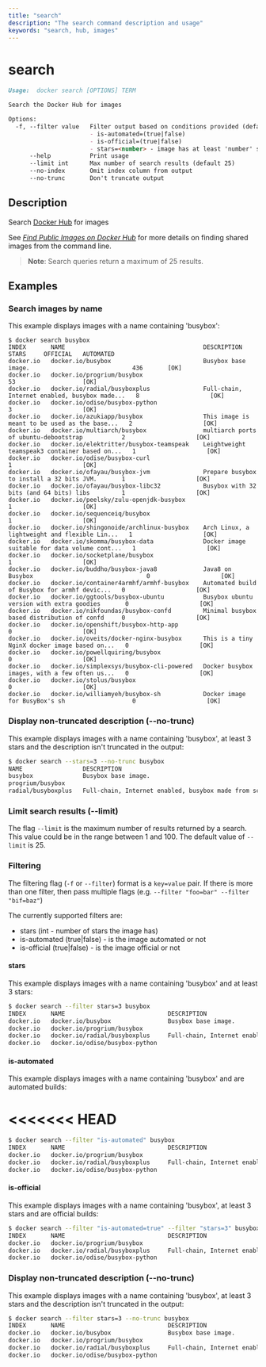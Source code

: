 ```yaml
---
title: "search"
description: "The search command description and usage"
keywords: "search, hub, images"
---
```


<!-- This file is maintained within the docker/docker Github
     repository at https://github.com/docker/docker/. Make all
     pull requests against that repo. If you see this file in
     another repository, consider it read-only there, as it will
     periodically be overwritten by the definitive file. Pull
     requests which include edits to this file in other repositories
     will be rejected.
-->

# search

```markdown
Usage:  docker search [OPTIONS] TERM

Search the Docker Hub for images

Options:
  -f, --filter value   Filter output based on conditions provided (default [])
                       - is-automated=(true|false)
                       - is-official=(true|false)
                       - stars=<number> - image has at least 'number' stars
      --help           Print usage
      --limit int      Max number of search results (default 25)
      --no-index       Omit index column from output
      --no-trunc       Don't truncate output
```

## Description

Search [Docker Hub](https://hub.docker.com) for images

See [*Find Public Images on Docker Hub*](https://docs.docker.com/engine/tutorials/dockerrepos/#searching-for-images) for
more details on finding shared images from the command line.

> **Note**: Search queries return a maximum of 25 results.

## Examples

### Search images by name

This example displays images with a name containing 'busybox':

```none
$ docker search busybox
INDEX       NAME                                       DESCRIPTION                                     STARS     OFFICIAL   AUTOMATED
docker.io   docker.io/busybox                          Busybox base image.                             436       [OK]
docker.io   docker.io/progrium/busybox                                                                 53                   [OK]
docker.io   docker.io/radial/busyboxplus               Full-chain, Internet enabled, busybox made...   8                    [OK]
docker.io   docker.io/odise/busybox-python                                                             3                    [OK]
docker.io   docker.io/azukiapp/busybox                 This image is meant to be used as the base...   2                    [OK]
docker.io   docker.io/multiarch/busybox                multiarch ports of ubuntu-debootstrap           2                    [OK]
docker.io   docker.io/elektritter/busybox-teamspeak    Leightweight teamspeak3 container based on...   1                    [OK]
docker.io   docker.io/odise/busybox-curl                                                               1                    [OK]
docker.io   docker.io/ofayau/busybox-jvm               Prepare busybox to install a 32 bits JVM.       1                    [OK]
docker.io   docker.io/ofayau/busybox-libc32            Busybox with 32 bits (and 64 bits) libs         1                    [OK]
docker.io   docker.io/peelsky/zulu-openjdk-busybox                                                     1                    [OK]
docker.io   docker.io/sequenceiq/busybox                                                               1                    [OK]
docker.io   docker.io/shingonoide/archlinux-busybox    Arch Linux, a lightweight and flexible Lin...   1                    [OK]
docker.io   docker.io/skomma/busybox-data              Docker image suitable for data volume cont...   1                    [OK]
docker.io   docker.io/socketplane/busybox                                                              1                    [OK]
docker.io   docker.io/buddho/busybox-java8             Java8 on Busybox                                0                    [OK]
docker.io   docker.io/container4armhf/armhf-busybox    Automated build of Busybox for armhf devic...   0                    [OK]
docker.io   docker.io/ggtools/busybox-ubuntu           Busybox ubuntu version with extra goodies       0                    [OK]
docker.io   docker.io/nikfoundas/busybox-confd         Minimal busybox based distribution of confd     0                    [OK]
docker.io   docker.io/openshift/busybox-http-app                                                       0                    [OK]
docker.io   docker.io/oveits/docker-nginx-busybox      This is a tiny NginX docker image based on...   0                    [OK]
docker.io   docker.io/powellquiring/busybox                                                            0                    [OK]
docker.io   docker.io/simplexsys/busybox-cli-powered   Docker busybox images, with a few often us...   0                    [OK]
docker.io   docker.io/stolus/busybox                                                                   0                    [OK]
docker.io   docker.io/williamyeh/busybox-sh            Docker image for BusyBox's sh                   0                    [OK]
```

### Display non-truncated description (--no-trunc)

This example displays images with a name containing 'busybox',
at least 3 stars and the description isn't truncated in the output:

```bash
$ docker search --stars=3 --no-trunc busybox
NAME                 DESCRIPTION                                                                               STARS     OFFICIAL   AUTOMATED
busybox              Busybox base image.                                                                       325       [OK]       
progrium/busybox                                                                                               50                   [OK]
radial/busyboxplus   Full-chain, Internet enabled, busybox made from scratch. Comes in git and cURL flavors.   8                    [OK]
```

### Limit search results (--limit)

The flag `--limit` is the maximum number of results returned by a search. This value could
be in the range between 1 and 100. The default value of `--limit` is 25.


### Filtering

The filtering flag (`-f` or `--filter`) format is a `key=value` pair. If there is more
than one filter, then pass multiple flags (e.g. `--filter "foo=bar" --filter "bif=baz"`)

The currently supported filters are:

* stars (int - number of stars the image has)
* is-automated (true|false) - is the image automated or not
* is-official (true|false) - is the image official or not


#### stars

This example displays images with a name containing 'busybox' and at
least 3 stars:

```bash
$ docker search --filter stars=3 busybox
INDEX       NAME                             DESCRIPTION                                     STARS     OFFICIAL   AUTOMATED
docker.io   docker.io/busybox                Busybox base image.                             436       [OK]
docker.io   docker.io/progrium/busybox                                                       53                   [OK]
docker.io   docker.io/radial/busyboxplus     Full-chain, Internet enabled, busybox made...   8                    [OK]
docker.io   docker.io/odise/busybox-python                                                   3                    [OK]
```

#### is-automated

This example displays images with a name containing 'busybox'
and are automated builds:

<<<<<<< HEAD
=======
```bash
$ docker search --filter "is-automated" busybox
INDEX       NAME                             DESCRIPTION                                     STARS     OFFICIAL   AUTOMATED
docker.io   docker.io/progrium/busybox                                                       53                   [OK]
docker.io   docker.io/radial/busyboxplus     Full-chain, Internet enabled, busybox made...   8                    [OK]
docker.io   docker.io/odise/busybox-python                                                   3                    [OK]
```

#### is-official

This example displays images with a name containing 'busybox', at least
3 stars and are official builds:

```bash
$ docker search --filter "is-automated=true" --filter "stars=3" busybox
INDEX       NAME                             DESCRIPTION                                     STARS     OFFICIAL   AUTOMATED
docker.io   docker.io/progrium/busybox                                                       53                   [OK]
docker.io   docker.io/radial/busyboxplus     Full-chain, Internet enabled, busybox made...   8                    [OK]
docker.io   docker.io/odise/busybox-python                                                   3                    [OK]
```

### Display non-truncated description (--no-trunc)

This example displays images with a name containing 'busybox',
at least 3 stars and the description isn't truncated in the output:

```bash
$ docker search --filter stars=3 --no-trunc busybox
INDEX       NAME                             DESCRIPTION                                                                               STARS     OFFICIAL   AUTOMATED
docker.io   docker.io/busybox                Busybox base image.                                                                       436       [OK]
docker.io   docker.io/progrium/busybox                                                                                                 53                   [OK]
docker.io   docker.io/radial/busyboxplus     Full-chain, Internet enabled, busybox made from scratch. Comes in git and cURL flavors.   8                    [OK]
docker.io   docker.io/odise/busybox-python                                                                                             3                    [OK]
```
